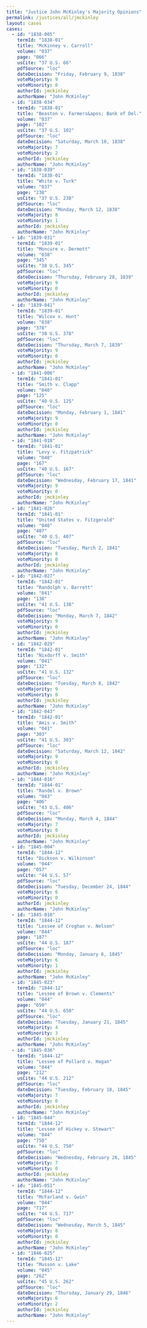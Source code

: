 ```yaml
---
title: "Justice John McKinley's Majority Opinions"
permalink: /justices/all/jmckinley
layout: cases
cases:
  - id: "1838-005"
    termId: "1838-01"
    title: "McKinney v. Carroll"
    volume: "037"
    page: "066"
    usCite: "37 U.S. 66"
    pdfSource: "loc"
    dateDecision: "Friday, February 9, 1838"
    voteMajority: 9
    voteMinority: 0
    authorId: jmckinley
    authorName: "John McKinley"
  - id: "1838-034"
    termId: "1838-01"
    title: "Beaston v. Farmers&apos; Bank of Del."
    volume: "037"
    page: "102"
    usCite: "37 U.S. 102"
    pdfSource: "loc"
    dateDecision: "Saturday, March 10, 1838"
    voteMajority: 7
    voteMinority: 2
    authorId: jmckinley
    authorName: "John McKinley"
  - id: "1838-039"
    termId: "1838-01"
    title: "White v. Turk"
    volume: "037"
    page: "238"
    usCite: "37 U.S. 238"
    pdfSource: "loc"
    dateDecision: "Monday, March 12, 1838"
    voteMajority: 8
    voteMinority: 1
    authorId: jmckinley
    authorName: "John McKinley"
  - id: "1839-031"
    termId: "1839-01"
    title: "Moncure v. Dermott"
    volume: "038"
    page: "345"
    usCite: "38 U.S. 345"
    pdfSource: "loc"
    dateDecision: "Thursday, February 28, 1839"
    voteMajority: 9
    voteMinority: 0
    authorId: jmckinley
    authorName: "John McKinley"
  - id: "1839-041"
    termId: "1839-01"
    title: "Wilcox v. Hunt"
    volume: "038"
    page: "378"
    usCite: "38 U.S. 378"
    pdfSource: "loc"
    dateDecision: "Thursday, March 7, 1839"
    voteMajority: 9
    voteMinority: 0
    authorId: jmckinley
    authorName: "John McKinley"
  - id: "1841-006"
    termId: "1841-01"
    title: "Smith v. Clapp"
    volume: "040"
    page: "125"
    usCite: "40 U.S. 125"
    pdfSource: "loc"
    dateDecision: "Monday, February 1, 1841"
    voteMajority: 9
    voteMinority: 0
    authorId: jmckinley
    authorName: "John McKinley"
  - id: "1841-018"
    termId: "1841-01"
    title: "Levy v. Fitzpatrick"
    volume: "040"
    page: "167"
    usCite: "40 U.S. 167"
    pdfSource: "loc"
    dateDecision: "Wednesday, February 17, 1841"
    voteMajority: 9
    voteMinority: 0
    authorId: jmckinley
    authorName: "John McKinley"
  - id: "1841-026"
    termId: "1841-01"
    title: "United States v. Fitzgerald"
    volume: "040"
    page: "407"
    usCite: "40 U.S. 407"
    pdfSource: "loc"
    dateDecision: "Tuesday, March 2, 1841"
    voteMajority: 8
    voteMinority: 0
    authorId: jmckinley
    authorName: "John McKinley"
  - id: "1842-027"
    termId: "1842-01"
    title: "Randolph v. Barrett"
    volume: "041"
    page: "138"
    usCite: "41 U.S. 138"
    pdfSource: "loc"
    dateDecision: "Monday, March 7, 1842"
    voteMajority: 9
    voteMinority: 0
    authorId: jmckinley
    authorName: "John McKinley"
  - id: "1842-029"
    termId: "1842-01"
    title: "Nixdorff v. Smith"
    volume: "041"
    page: "132"
    usCite: "41 U.S. 132"
    pdfSource: "loc"
    dateDecision: "Tuesday, March 8, 1842"
    voteMajority: 9
    voteMinority: 0
    authorId: jmckinley
    authorName: "John McKinley"
  - id: "1842-043"
    termId: "1842-01"
    title: "Amis v. Smith"
    volume: "041"
    page: "303"
    usCite: "41 U.S. 303"
    pdfSource: "loc"
    dateDecision: "Saturday, March 12, 1842"
    voteMajority: 9
    voteMinority: 0
    authorId: jmckinley
    authorName: "John McKinley"
  - id: "1844-016"
    termId: "1844-01"
    title: "Randel v. Brown"
    volume: "043"
    page: "406"
    usCite: "43 U.S. 406"
    pdfSource: "loc"
    dateDecision: "Monday, March 4, 1844"
    voteMajority: 7
    voteMinority: 0
    authorId: jmckinley
    authorName: "John McKinley"
  - id: "1845-004"
    termId: "1844-12"
    title: "Dickson v. Wilkinson"
    volume: "044"
    page: "057"
    usCite: "44 U.S. 57"
    pdfSource: "loc"
    dateDecision: "Tuesday, December 24, 1844"
    voteMajority: 6
    voteMinority: 0
    authorId: jmckinley
    authorName: "John McKinley"
  - id: "1845-010"
    termId: "1844-12"
    title: "Lessee of Croghan v. Nelson"
    volume: "044"
    page: "187"
    usCite: "44 U.S. 187"
    pdfSource: "loc"
    dateDecision: "Monday, January 6, 1845"
    voteMajority: 6
    voteMinority: 1
    authorId: jmckinley
    authorName: "John McKinley"
  - id: "1845-023"
    termId: "1844-12"
    title: "Lessee of Brown v. Clements"
    volume: "044"
    page: "650"
    usCite: "44 U.S. 650"
    pdfSource: "loc"
    dateDecision: "Tuesday, January 21, 1845"
    voteMajority: 4
    voteMinority: 3
    authorId: jmckinley
    authorName: "John McKinley"
  - id: "1845-036"
    termId: "1844-12"
    title: "Lessee of Pollard v. Hagan"
    volume: "044"
    page: "212"
    usCite: "44 U.S. 212"
    pdfSource: "loc"
    dateDecision: "Tuesday, February 18, 1845"
    voteMajority: 7
    voteMinority: 0
    authorId: jmckinley
    authorName: "John McKinley"
  - id: "1845-044"
    termId: "1844-12"
    title: "Lessee of Hickey v. Stewart"
    volume: "044"
    page: "750"
    usCite: "44 U.S. 750"
    pdfSource: "loc"
    dateDecision: "Wednesday, February 26, 1845"
    voteMajority: 7
    voteMinority: 0
    authorId: jmckinley
    authorName: "John McKinley"
  - id: "1845-051"
    termId: "1844-12"
    title: "McFarland v. Gwin"
    volume: "044"
    page: "717"
    usCite: "44 U.S. 717"
    pdfSource: "loc"
    dateDecision: "Wednesday, March 5, 1845"
    voteMajority: 8
    voteMinority: 0
    authorId: jmckinley
    authorName: "John McKinley"
  - id: "1846-025"
    termId: "1845-12"
    title: "Musson v. Lake"
    volume: "045"
    page: "262"
    usCite: "45 U.S. 262"
    pdfSource: "loc"
    dateDecision: "Thursday, January 29, 1846"
    voteMajority: 6
    voteMinority: 2
    authorId: jmckinley
    authorName: "John McKinley"
---
```

